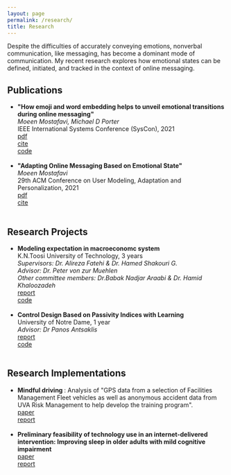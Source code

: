 ```yaml
---
layout: page
permalink: /research/
title: Research
---
```


Despite the difficulties of accurately conveying emotions, nonverbal communication, like messaging, has become a dominant mode of communication. My recent research explores how emotional states can be defined, initiated, and tracked in the context of online messaging.

<h2>Publications</h2>
<ul>
	<li>
		<b>"How emoji and word embedding helps to unveil emotional transitions during online messaging"</b><br>
		<i>Moeen Mostafavi, Michael D Porter </i><br>
		  IEEE International Systems Conference (SysCon), 2021<br>
		<a href="https://arxiv.org/ftp/arxiv/papers/2104/2104.11032.pdf"><div class="color-button">pdf</div></a><a href="https://ieeexplore.ieee.org/document/9447137"><div class="color-button">cite</div></a><a href="https://github.com/moeenm/emojis_unveil_emotions"><div class="color-button">code</div></a>
	</li><br>
	<li>
		<b>"Adapting Online Messaging Based on Emotional State"</b><br>
		<i>Moeen Mostafavi</i><br>
		 29th ACM Conference on User Modeling, Adaptation and Personalization, 2021<br>
		<a href="https://dl.acm.org/doi/pdf/10.1145/3450613.3459661"><div class="color-button">pdf</div></a><a href="https://dl.acm.org/doi/10.1145/3450613.3459661"><div class="color-button">cite</div></a>
	</li><br>
</ul>

<h2>Research Projects</h2>
<ul>
	<li>
		<b>Modeling expectation in macroeconomc system</b><br>
		K.N.Toosi University of Technology, 3 years<br>
		<i>Supervisors: Dr. Alireza Fatehi & Dr. Hamed Shakouri G.</i><br>
		<i>Advisor: Dr. Peter von zur Muehlen </i><br>
		<i>Other committee members: Dr.Babak Nadjar Araabi & Dr. Hamid Khaloozadeh </i><br>
		<a href=""><div class="color-button">report</div></a><a href=""><div class="color-button">code</div></a>
	</li><br>
	<li>
		<b> Control Design Based on Passivity Indices with Learning </b><br>
		University of Notre Dame, 1 year <br>
		<i>Advisor: Dr Panos Antsaklis</i><br>
		<a href=""><div class="color-button">report</div></a><a href=""><div class="color-button">code</div></a>
	</li><br>
</ul>

<h2>Research Implementations</h2>
<ul>
	<li>
		<b>Mindful driving </b>: Analysis of "GPS data from a selection of Facilities Management Fleet vehicles as well as anonymous accident data from UVA Risk Management to help develop the training program".<br>
		<a href="https://ieeexplore.ieee.org/stamp/stamp.jsp?arnumber=9483746"><div class="color-button">paper</div></a><a href="https://www.fm.virginia.edu/about/news/mindful-driving.html"><div class="color-button">report</div></a>
	</li><br>
	<li>
		<b>Preliminary feasibility of technology use in an internet-delivered intervention: Improving sleep in older adults with mild cognitive impairment </b> <br>
		<a href="https://alz-journals.onlinelibrary.wiley.com/doi/epdf/10.1002/alz.038831"><div class="color-button">paper</div></a><a href="https://alz-journals.onlinelibrary.wiley.com/doi/abs/10.1002/alz.038831"><div class="color-button">report</div></a>
	</li><br>
</ul>
